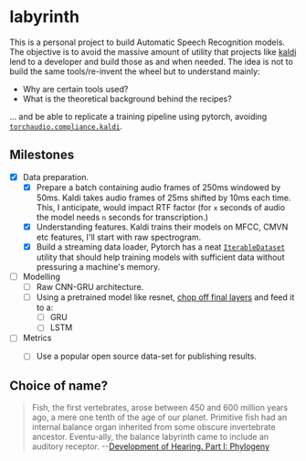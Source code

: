 # labyrinth

This is a personal project to build Automatic Speech Recognition models. The objective is to avoid the massive amount of utility that projects like [kaldi](https://github.com/kaldi-asr/kaldi) lend to a developer and build those as and when needed. The idea is not to build the same tools/re-invent the wheel but to understand mainly:

- Why are certain tools used?
- What is the theoretical background behind the recipes?

... and be able to replicate a training pipeline using pytorch, avoiding [`torchaudio.compliance.kaldi`](https://pytorch.org/audio/compliance.kaldi.html).


## Milestones

- [x] Data preparation. 
  - [x] Prepare a batch containing audio frames of 250ms windowed by 50ms. Kaldi takes audio frames of 25ms shifted by 10ms each time. This, I anticipate, would impact RTF factor (for `x` seconds of audio the model needs `n` seconds for transcription.)
  - [x] Understanding features. Kaldi trains their models on MFCC, CMVN etc features, I'll start with raw spectrogram.
  - [x] Build a streaming data loader, Pytorch has a neat [`IterableDataset`](https://pytorch.org/docs/stable/data.html#torch.utils.data.IterableDataset) utility that should help training models with sufficient data without pressuring a machine's memory.
- [ ] Modelling
  - [ ] Raw CNN-GRU architecture.
  - [ ] Using a pretrained model like resnet, [chop off final layers](https://forums.fast.ai/t/pytorch-best-way-to-get-at-intermediate-layers-in-vgg-and-resnet/5707/2) and feed it to a:
    - [ ] GRU
    - [ ] LSTM
- [ ] Metrics
  - [ ] Use a popular open source data-set for publishing results.


## Choice of name?

> Fish, the first vertebrates, arose between 450 and 600 million years ago, a mere one tenth of the age of our planet. Primitive fish had an internal balance organ inherited from some obscure invertebrate ancestor. Eventu-ally, the balance labyrinth came to include an auditory receptor. --[Development of Hearing. Part I: Phylogeny ](https://www.audiology.org/sites/default/files/journal/JAAA_05_05_02.pdf)
